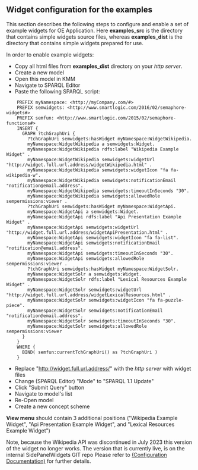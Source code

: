 ## Widget configuration for the examples

This section describes the following steps to configure and enable a set of
example widgets for OE Application. Here **examples_src** is the directory that
contains simple widgets source files, whereas **examples_dist** is the directory
that contains simple widgets prepared for use.

In order to enable example widgets:

- Copy all html files from **examples_dist** directory on your _http server_.
- Create a new model
- Open this model in KMM
- Navigate to SPARQL Editor
- Paste the following SPARQL script:

```
    PREFIX myNamespace: <http://myCompany.com/#>
    PREFIX semwidgets: <http://www.smartlogic.com/2016/02/semaphore-widgets#>
    PREFIX semfun: <http://www.smartlogic.com/2015/02/semaphore-functions#>
    INSERT {
      GRAPH ?tchGraphUri {
        ?tchGraphUri semwidgets:hasWidget myNamespace:WidgetWikipedia.
        myNamespace:WidgetWikipedia a semwidgets:Widget.
        myNamespace:WidgetWikipedia rdfs:label "Wikipedia Example Widget" .
        myNamespace:WidgetWikipedia semwidgets:widgetUrl "http://widget.full.url.address/widgetWikipedia.html" .
        myNamespace:WidgetWikipedia semwidgets:widgetIcon "fa fa-wikipedia-w".
        myNamespace:WidgetWikipedia semwidgets:notificationEmail "notification@email.address".
        myNamespace:WidgetWikipedia semwidgets:timeoutInSeconds "30".
        myNamespace:WidgetWikipedia semwidgets:allowedRole sempermissions:viewer .
        ?tchGraphUri semwidgets:hasWidget myNamespace:WidgetApi.
        myNamespace:WidgetApi a semwidgets:Widget.
        myNamespace:WidgetApi rdfs:label "Api Presentation Example Widget" .
        myNamespace:WidgetApi semwidgets:widgetUrl "http://widget.full.url.address/widgetApiPresentation.html" .
        myNamespace:WidgetApi semwidgets:widgetIcon "fa fa-list".
        myNamespace:WidgetApi semwidgets:notificationEmail "notification@email.address".
        myNamespace:WidgetApi semwidgets:timeoutInSeconds "30".
        myNamespace:WidgetApi semwidgets:allowedRole sempermissions:viewer .
        ?tchGraphUri semwidgets:hasWidget myNamespace:WidgetSolr.
        myNamespace:WidgetSolr a semwidgets:Widget.
        myNamespace:WidgetSolr rdfs:label "Lexical Resources Example Widget" .
        myNamespace:WidgetSolr semwidgets:widgetUrl "http://widget.full.url.address/widgetLexicalResources.html" .
        myNamespace:WidgetSolr semwidgets:widgetIcon "fa fa-puzzle-piece".
        myNamespace:WidgetSolr semwidgets:notificationEmail "notification@email.address".
        myNamespace:WidgetSolr semwidgets:timeoutInSeconds "30".
        myNamespace:WidgetSolr semwidgets:allowedRole sempermissions:viewer
      }
    }
    WHERE {
      BIND( semfun:currentTchGraphUri() as ?tchGraphUri )
    }
```

- Replace "http://widget.full.url.address/" with the _http server_ with widget files
- Change (SPARQL Editor) "Mode" to "SPARQL 1.1 Update"
- Click "Submit Query" button
- Navigate to model's list
- Re-Open model
- Create a new concept scheme

**View menu** should contain 3 additional positions
("Wikipedia Example Widget", "Api Presentation Example Widget", and "Lexical Resources Example Widget")

Note, because the Wikipedia API was discontinued in July 2023 this version of the widget no longer works.
The version that is currently live, is on the internal SidePanelWidgets GIT repo
Please refer to [(Configuration Documentation)](../doc/Configuration.md) for further details.
